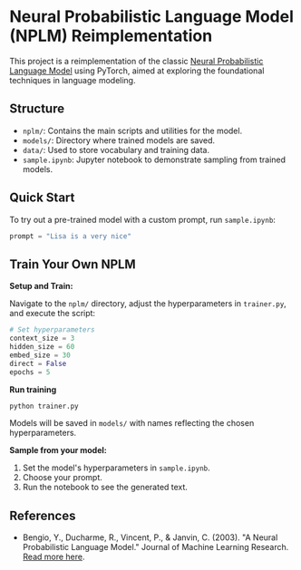 # Neural Probabilistic Language Model (NPLM) Reimplementation

This project is a reimplementation of the classic [Neural Probabilistic Language Model](https://www.jmlr.org/papers/volume3/bengio03a/bengio03a.pdf) using PyTorch, aimed at exploring the foundational techniques in language modeling.

## Structure

- `nplm/`: Contains the main scripts and utilities for the model.
- `models/`: Directory where trained models are saved.
- `data/`: Used to store vocabulary and training data.
- `sample.ipynb`: Jupyter notebook to demonstrate sampling from trained models.

## Quick Start

To try out a pre-trained model with a custom prompt, run `sample.ipynb`:

```python
prompt = "Lisa is a very nice"
```

## Train Your Own NPLM

**Setup and Train:**

Navigate to the `nplm/` directory, adjust the hyperparameters in `trainer.py`, and execute the script:

```python
# Set hyperparameters
context_size = 3
hidden_size = 60
embed_size = 30
direct = False
epochs = 5
```

**Run training**
```bash
python trainer.py
```

Models will be saved in `models/` with names reflecting the chosen hyperparameters.

**Sample from your model:**

1. Set the model's hyperparameters in `sample.ipynb`.
2. Choose your prompt.
3. Run the notebook to see the generated text.

## References

- Bengio, Y., Ducharme, R., Vincent, P., & Janvin, C. (2003). "A Neural Probabilistic Language Model." Journal of Machine Learning Research. [Read more here](http://www.jmlr.org/papers/volume3/bengio03a/bengio03a.pdf).